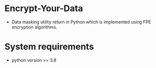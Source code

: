 # Encrypt-Your-Data

- Data masking utility return in Python which is implemented using FPE encryption algorithms.

# System requirements

- python version >= 3.8
